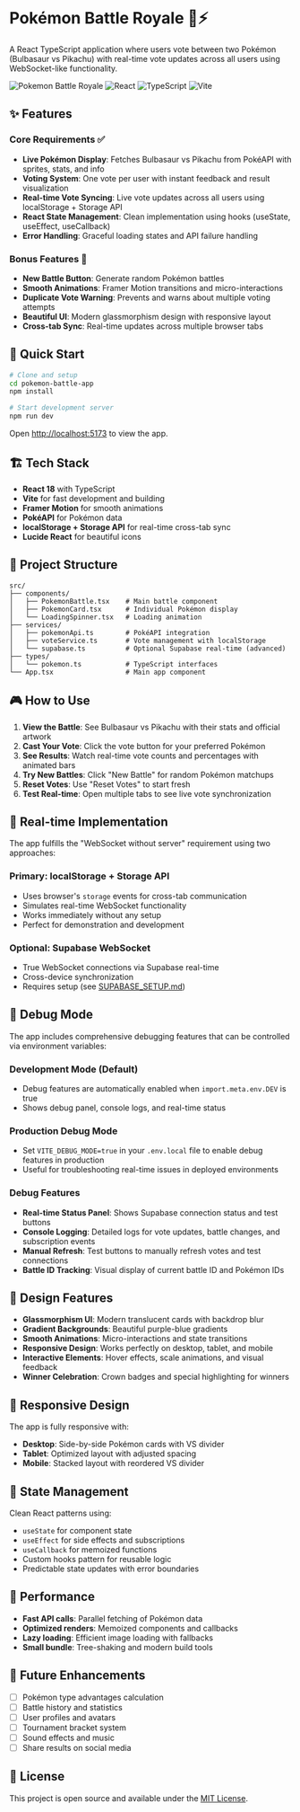 # Pokémon Battle Royale 🥊⚡

A React TypeScript application where users vote between two Pokémon (Bulbasaur vs Pikachu) with real-time vote updates across all users using WebSocket-like functionality.

![Pokemon Battle Royale](https://img.shields.io/badge/Pokemon-Battle%20Royale-blue?style=for-the-badge&logo=pokemon)
![React](https://img.shields.io/badge/React-18-blue?style=flat&logo=react)
![TypeScript](https://img.shields.io/badge/TypeScript-5-blue?style=flat&logo=typescript)
![Vite](https://img.shields.io/badge/Vite-5-purple?style=flat&logo=vite)

## ✨ Features

### Core Requirements ✅
- **Live Pokémon Display**: Fetches Bulbasaur vs Pikachu from PokéAPI with sprites, stats, and info
- **Voting System**: One vote per user with instant feedback and result visualization
- **Real-time Vote Syncing**: Live vote updates across all users using localStorage + Storage API
- **React State Management**: Clean implementation using hooks (useState, useEffect, useCallback)
- **Error Handling**: Graceful loading states and API failure handling

### Bonus Features 🎁
- **New Battle Button**: Generate random Pokémon battles
- **Smooth Animations**: Framer Motion transitions and micro-interactions
- **Duplicate Vote Warning**: Prevents and warns about multiple voting attempts
- **Beautiful UI**: Modern glassmorphism design with responsive layout
- **Cross-tab Sync**: Real-time updates across multiple browser tabs

## 🚀 Quick Start

```bash
# Clone and setup
cd pokemon-battle-app
npm install

# Start development server
npm run dev
```

Open [http://localhost:5173](http://localhost:5173) to view the app.

## 🏗️ Tech Stack

- **React 18** with TypeScript
- **Vite** for fast development and building
- **Framer Motion** for smooth animations
- **PokéAPI** for Pokémon data
- **localStorage + Storage API** for real-time cross-tab sync
- **Lucide React** for beautiful icons

## 📁 Project Structure

```
src/
├── components/
│   ├── PokemonBattle.tsx    # Main battle component
│   ├── PokemonCard.tsx      # Individual Pokémon display
│   └── LoadingSpinner.tsx   # Loading animation
├── services/
│   ├── pokemonApi.ts        # PokéAPI integration
│   ├── voteService.ts       # Vote management with localStorage
│   └── supabase.ts          # Optional Supabase real-time (advanced)
├── types/
│   └── pokemon.ts           # TypeScript interfaces
└── App.tsx                  # Main app component
```

## 🎮 How to Use

1. **View the Battle**: See Bulbasaur vs Pikachu with their stats and official artwork
2. **Cast Your Vote**: Click the vote button for your preferred Pokémon
3. **See Results**: Watch real-time vote counts and percentages with animated bars
4. **Try New Battles**: Click "New Battle" for random Pokémon matchups
5. **Reset Votes**: Use "Reset Votes" to start fresh
6. **Test Real-time**: Open multiple tabs to see live vote synchronization

## 🔧 Real-time Implementation

The app fulfills the "WebSocket without server" requirement using two approaches:

### Primary: localStorage + Storage API
- Uses browser's `storage` events for cross-tab communication
- Simulates real-time WebSocket functionality
- Works immediately without any setup
- Perfect for demonstration and development

### Optional: Supabase WebSocket
- True WebSocket connections via Supabase real-time
- Cross-device synchronization
- Requires setup (see [SUPABASE_SETUP.md](./SUPABASE_SETUP.md))

## 🐛 Debug Mode

The app includes comprehensive debugging features that can be controlled via environment variables:

### Development Mode (Default)
- Debug features are automatically enabled when `import.meta.env.DEV` is true
- Shows debug panel, console logs, and real-time status

### Production Debug Mode
- Set `VITE_DEBUG_MODE=true` in your `.env.local` file to enable debug features in production
- Useful for troubleshooting real-time issues in deployed environments

### Debug Features
- **Real-time Status Panel**: Shows Supabase connection status and test buttons
- **Console Logging**: Detailed logs for vote updates, battle changes, and subscription events
- **Manual Refresh**: Test buttons to manually refresh votes and test connections
- **Battle ID Tracking**: Visual display of current battle ID and Pokémon IDs

## 🎨 Design Features

- **Glassmorphism UI**: Modern translucent cards with backdrop blur
- **Gradient Backgrounds**: Beautiful purple-blue gradients
- **Smooth Animations**: Micro-interactions and state transitions
- **Responsive Design**: Works perfectly on desktop, tablet, and mobile
- **Interactive Elements**: Hover effects, scale animations, and visual feedback
- **Winner Celebration**: Crown badges and special highlighting for winners

## 📱 Responsive Design

The app is fully responsive with:
- **Desktop**: Side-by-side Pokémon cards with VS divider
- **Tablet**: Optimized layout with adjusted spacing
- **Mobile**: Stacked layout with reordered VS divider

## 🧩 State Management

Clean React patterns using:
- `useState` for component state
- `useEffect` for side effects and subscriptions
- `useCallback` for memoized functions
- Custom hooks pattern for reusable logic
- Predictable state updates with error boundaries

## 🚀 Performance

- **Fast API calls**: Parallel fetching of Pokémon data
- **Optimized renders**: Memoized components and callbacks
- **Lazy loading**: Efficient image loading with fallbacks
- **Small bundle**: Tree-shaking and modern build tools

## 🔮 Future Enhancements

- [ ] Pokémon type advantages calculation
- [ ] Battle history and statistics
- [ ] User profiles and avatars
- [ ] Tournament bracket system
- [ ] Sound effects and music
- [ ] Share results on social media

## 📄 License

This project is open source and available under the [MIT License](LICENSE).
